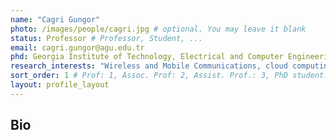 ```yaml
---
name: "Cagri Gungor"
photo: /images/people/cagri.jpg # optional. You may leave it blank 
status: Professor # Professor, Student, ... 
email: cagri.gungor@agu.edu.tr
phd: Georgia Institute of Technology, Electrical and Computer Engineering, 2007 # optional. You may leave it blank
research_interests: "Wireless and Mobile Communications, cloud computing, computer networks, wireless sensor networks, smart grid communications, underwater and underground communication networks."
sort_order: 1 # Prof: 1, Assoc. Prof: 2, Assist. Prof.: 3, PhD student: 4, MSc student: 5, Undergrad student: 6
layout: profile_layout
---
```

## Bio
